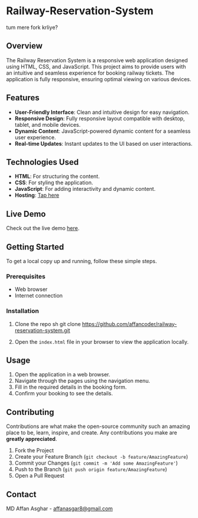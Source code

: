 # Railway-Reservation-System
tum mere fork krliye?
## Overview
The Railway Reservation System is a responsive web application designed using HTML, CSS, and JavaScript. This project aims to provide users with an intuitive and seamless experience for booking railway tickets. The application is fully responsive, ensuring optimal viewing on various devices.

## Features
- **User-Friendly Interface**: Clean and intuitive design for easy navigation.
- **Responsive Design**: Fully responsive layout compatible with desktop, tablet, and mobile devices.
- **Dynamic Content**: JavaScript-powered dynamic content for a seamless user experience.
- **Real-time Updates**: Instant updates to the UI based on user interactions.

## Technologies Used
- **HTML**: For structuring the content.
- **CSS**: For styling the application.
- **JavaScript**: For adding interactivity and dynamic content.
- **Hosting**: [Tap here](https://railway-reservation-system-grp3.vercel.app/)

## Live Demo
Check out the live demo [here](https://railway-reservation-system-grp3.vercel.app/).

## Getting Started
To get a local copy up and running, follow these simple steps.

### Prerequisites
- Web browser
- Internet connection

### Installation
1. Clone the repo
   sh
   git clone https://github.com/affancoder/railway-reservation-system.git
   
2. Open the `index.html` file in your browser to view the application locally.

## Usage
1. Open the application in a web browser.
2. Navigate through the pages using the navigation menu.
3. Fill in the required details in the booking form.
4. Confirm your booking to see the details.

## Contributing
Contributions are what make the open-source community such an amazing place to be, learn, inspire, and create. Any contributions you make are **greatly appreciated**.

1. Fork the Project
2. Create your Feature Branch (`git checkout -b feature/AmazingFeature`)
3. Commit your Changes (`git commit -m 'Add some AmazingFeature'`)
4. Push to the Branch (`git push origin feature/AmazingFeature`)
5. Open a Pull Request

## Contact
MD Affan Asghar - [affanasgar8@gmail.com](mailto:affanasgar8@gmail.com)
